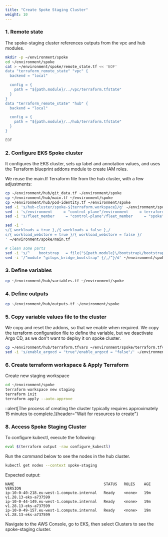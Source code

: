 ```yaml
---
title: "Create Spoke Staging Cluster"
weight: 10
---
```


### 1. Remote state

The spoke-staging cluster references outputs from the vpc and hub modules.

```bash
mkdir -p ~/environment/spoke
cd ~/environment/spoke
cat > ~/environment/spoke/remote_state.tf << 'EOF'
data "terraform_remote_state" "vpc" {
  backend = "local"

  config = {
    path = "${path.module}/../vpc/terraform.tfstate"
  }
}
data "terraform_remote_state" "hub" {
  backend = "local"

  config = {
    path = "${path.module}/../hub/terraform.tfstate"
  }
}

EOF
```

### 2. Configure EKS Spoke cluster

It configures the EKS cluster, sets up label and annotation values, and uses the Terraform blueprint addons module to create IAM roles.

We reuse the main.tf Terraform file from the hub cluster, with a few adjustments:

```bash
cp ~/environment/hub/git_data.tf ~/environment/spoke
cp ~/environment/hub/main.tf ~/environment/spoke
cp ~/environment/hub/pod-identity.tf ~/environment/spoke
sed -i 's/hub-cluster/spoke-${terraform.workspace}/g' ~/environment/spoke/main.tf
sed -i 's/environment     = "control-plane"/environment     = terraform.workspace/' ~/environment/spoke/main.tf
sed -i 's/fleet_member     = "control-plane"/fleet_member     = "spoke"/' ~/environment/spoke/main.tf

sed -i '
s/{ workloads = true },/{ workloads = false },/
s/{ workload_webstore = true }/{ workload_webstore = false }/
' ~/environment/spoke/main.tf

# Clean some parts
sed -i 's/^    bootstrap   = file("${path.module}\/bootstrap\/bootstrap-applicationset.yaml")/#    bootstrap   = file("${path.module}\/bootstrap\/bootstrap-applicationset.yaml")/' ~/environment/spoke/main.tf
sed -i '/^module "gitops_bridge_bootstrap" {/,/^}/d' ~/environment/spoke/main.tf
```

### 3. Define variables

```bash
cp ~/environment/hub/variables.tf ~/environment/spoke
```

### 4. Define outputs

```bash
cp ~/environment/hub/outputs.tf ~/environment/spoke
```

### 5. Copy variable values file to the cluster

We copy and reset the addons, so that we enable when required.
We copy the terraform configuration file to define the variable, but we deactivate Argo CD, as we don't want to deploy it on spoke cluster.

```bash
cp ~/environment/hub/terraform.tfvars ~/environment/spoke/terraform.tfvars
sed -i 's/enable_argocd = "true"/enable_argocd = "false"/' ~/environment/spoke/terraform.tfvars
```

### 6. Create terraform workspace & Apply Terraform

Create new staging workspace

```bash
cd ~/environment/spoke
terraform workspace new staging
terraform init
terraform apply --auto-approve
```

::alert[The process of creating the cluster typically requires approximately 15 minutes to complete.]{header="Wait for resources to create"}

### 8. Access Spoke Staging Cluster

To configure kubectl, execute the following:

```bash
eval $(terraform output -raw configure_kubectl)
```

Run the command below to see the nodes in the hub cluster.

```bash
kubectl get nodes --context spoke-staging
```

Expected output:

```
NAME                                        STATUS   ROLES    AGE   VERSION
ip-10-0-40-218.eu-west-1.compute.internal   Ready    <none>   19m   v1.28.13-eks-a737599
ip-10-0-44-149.eu-west-1.compute.internal   Ready    <none>   19m   v1.28.13-eks-a737599
ip-10-0-49-157.eu-west-1.compute.internal   Ready    <none>   19m   v1.28.13-eks-a737599
```

Navigate to the AWS Console, go to EKS, then select Clusters to see the spoke-staging cluster.
